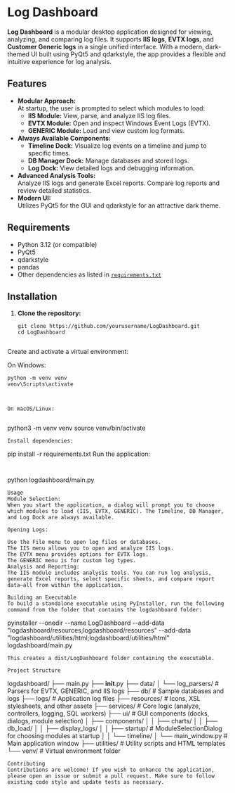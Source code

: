 # Log Dashboard

**Log Dashboard** is a modular desktop application designed for viewing, analyzing, and comparing log files. It supports **IIS logs**, **EVTX logs**, and **Customer Generic logs** in a single unified interface. With a modern, dark-themed UI built using PyQt5 and qdarkstyle, the app provides a flexible and intuitive experience for log analysis.

## Features

- **Modular Approach:**  
  At startup, the user is prompted to select which modules to load:
  - **IIS Module:** View, parse, and analyze IIS log files.
  - **EVTX Module:** Open and inspect Windows Event Logs (EVTX).
  - **GENERIC Module:** Load and view custom log formats.
- **Always Available Components:**  
  - **Timeline Dock:** Visualize log events on a timeline and jump to specific times.
  - **DB Manager Dock:** Manage databases and stored logs.
  - **Log Dock:** View detailed logs and debugging information.
- **Advanced Analysis Tools:**  
  Analyze IIS logs and generate Excel reports. Compare log reports and review detailed statistics.
- **Modern UI:**  
  Utilizes PyQt5 for the GUI and qdarkstyle for an attractive dark theme.

## Requirements

- Python 3.12 (or compatible)
- PyQt5
- qdarkstyle
- pandas
- Other dependencies as listed in [`requirements.txt`](requirements.txt)

## Installation

1. **Clone the repository:**

   ```
   git clone https://github.com/yourusername/LogDashboard.git
   cd LogDashboard


Create and activate a virtual environment:

On Windows:

```
python -m venv venv
venv\Scripts\activate



On macOS/Linux:


```
python3 -m venv venv
source venv/bin/activate
```
Install dependencies:

```
pip install -r requirements.txt
Run the application:
```


```
python logdashboard/main.py
```
Usage
Module Selection:
When you start the application, a dialog will prompt you to choose which modules to load (IIS, EVTX, GENERIC). The Timeline, DB Manager, and Log Dock are always available.

Opening Logs:

Use the File menu to open log files or databases.
The IIS menu allows you to open and analyze IIS logs.
The EVTX menu provides options for EVTX logs.
The GENERIC menu is for custom log types.
Analysis and Reporting:
The IIS module includes analysis tools. You can run log analysis, generate Excel reports, select specific sheets, and compare report data—all from within the application.

Building an Executable
To build a standalone executable using PyInstaller, run the following command from the folder that contains the logdashboard folder:

```
pyinstaller --onedir --name LogDashboard --add-data "logdashboard/resources;logdashboard/resources" --add-data "logdashboard/utilities/html;logdashboard/utilities/html" logdashboard/main.py
```
This creates a dist/LogDashboard folder containing the executable.

Project Structure
```
logdashboard/
├── main.py
├── __init__.py
├── data/
│   └── log_parsers/       # Parsers for EVTX, GENERIC, and IIS logs
├── db/                   # Sample databases and logs
├── logs/                 # Application log files
├── resources/            # Icons, XSL stylesheets, and other assets
├── services/             # Core logic (analyze, controllers, logging, SQL workers)
├── ui/                   # GUI components (docks, dialogs, module selection)
│   ├── components/
│   │   ├── charts/
│   │   ├── db_load/
│   │   ├── display_logs/
│   │   ├── startup/      # ModuleSelectionDialog for choosing modules at startup
│   │   └── timeline/
│   └── main_window.py    # Main application window
├── utilities/            # Utility scripts and HTML templates
└── venv/                 # Virtual environment folder
```
Contributing
Contributions are welcome! If you wish to enhance the application, please open an issue or submit a pull request. Make sure to follow existing code style and update tests as necessary.
